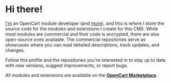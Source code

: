 # Hi there!

[I'm](https://github.com/anykeyist) an OpenCart module developer (and [more](https://github.com/codyverse)), and this is where I store the source code for the modules and extensions I create for this CMS. While most modules are commercial and their code is encrypted, there are also open-source ones available. The commercial repositories serve as showcases where you can read detailed descriptions, track updates, and changes.

Follow this profile and the repositories you're interested in to stay up to date with new versions, suggest improvements, or report bugs.

All modules and extensions are available on the [**OpenCart Marketplace**](https://marketplace.ocmod.space).
